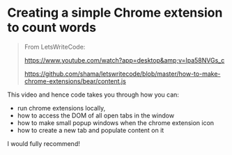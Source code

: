 # Creating a simple Chrome extension to count words

> From LetsWriteCode: 
> 
> https://www.youtube.com/watch?app=desktop&amp;v=Ipa58NVGs_c 
> 
> https://github.com/shama/letswritecode/blob/master/how-to-make-chrome-extensions/bear/content.js

This video and hence code takes you through how you can:
- run chrome extensions locally, 
- how to access the DOM of all open tabs in the window
- how to make small popup windows when the chrome extension icon
- how to create a new tab and populate content on it

I would fully recommend!
